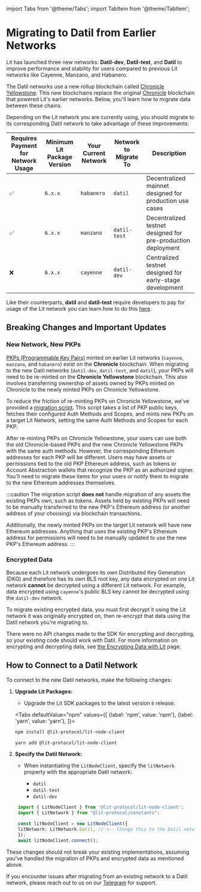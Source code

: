 import Tabs from '@theme/Tabs';
import TabItem from '@theme/TabItem';

# Migrating to Datil from Earlier Networks

Lit has launched three new networks: **Datil-dev**, **Datil-test**, and **Datil** to improve performance and stability for users compared to previous Lit networks like Cayenne, Manzano, and Habanero.

The Datil networks use a new rollup blockchain called [Chronicle Yellowstone](../lit-blockchains/chronicle-yellowstone). This new blockchains replace the original [Chronicle](../lit-blockchains/chronicle) blockchain that powered Lit's earlier networks. Below, you'll learn how to migrate data between these chains.

Depending on the Lit network you are currently using, you should migrate to its corresponding Datil network to take advantage of these improvements:

| Requires Payment for Network Usage | Minimum Lit Package Version | Your Current Network | Network to Migrate To | Description                                                  |
|------------------|-----------------------------|----------------------|-----------------------|--------------------------------------------------------------|
| ✅                | `6.x.x`                     | `habanero`           | `datil`               | Decentralized mainnet designed for production use cases      |
| ✅                | `6.x.x`                     | `manzano`            | `datil-test`          | Decentralized testnet designed for pre-production deployment |
| ❌                | `6.x.x`                     | `cayenne`            | `datil-dev`           | Centralized testnet designed for early-stage development     |

Like their counterparts, **datil** and **datil-test** require developers to pay for usage of the Lit network you can learn how to do this [here](../../../paying-for-lit/overview).

## Breaking Changes and Important Updates

### New Network, New PKPs

[PKPs (Programmable Key Pairs)](../../../signing-data/pkps) minted on earlier Lit networks (`cayenne`, `manzano`, and `habanero`) exist on the **Chronicle** blockchain. When migrating to the new Datil networks (`datil-dev`, `datil-test`, and `datil`), your PKPs will need to be re-minted on the **Chronicle Yellowstone** blockchain. This also involves transferring ownership of assets owned by PKPs minted on Chronicle to the newly minted PKPs on Chronicle Yellowstone.

To reduce the friction of re-minting PKPs on Chronicle Yellowstone, we've provided a [migration script](https://github.com/LIT-Protocol/developer-guides-code/tree/master/pkp-migration/nodejs). This script takes a list of PKP public keys, fetches their configured Auth Methods and Scopes, and mints new PKPs on a target Lit Network, setting the same Auth Methods and Scopes for each PKP.

After re-minting PKPs on Chronicle Yellowstone, your users can use both the old Chronicle-based PKPs and the new Chronicle Yellowstone PKPs with the same auth methods. However, the corresponding Ethereum addresses for each PKP will be different. Users may have assets or permissions tied to the old PKP Ethereum address, such as tokens or Account Abstraction wallets that recognize the PKP as an authorized signer. You'll need to migrate these items for your users or notify them to migrate to the new Ethereum addresses themselves.

:::caution
The migration script **does not** handle migration of any assets the existing PKPs own, such as tokens. Assets held by existing PKPs will need to be manually transferred to the new PKP's Ethereum address (or another address of your choosing) via blockchain transactions.

Additionally, the newly minted PKPs on the target Lit network will have new Ethereum addresses. Anything that uses the existing PKP's Ethereum address for permissions will need to be manually updated to use the new PKP's Ethereum address.
:::

### Encrypted Data

Because each Lit network undergoes its own Distributed Key Generation (DKG) and therefore has its own BLS root key, any data encrypted on one Lit network **cannot** be decrypted using a different Lit network. For example, data encrypted using `cayenne`'s public BLS key cannot be decrypted using the `datil-dev` network.

To migrate existing encrypted data, you must first decrypt it using the Lit network it was originally encrypted on, then re-encrypt that data using the Datil network you're migrating to.

There were no API changes made to the SDK for encrypting and decrypting, so your existing code should work with Datil. For more information on encrypting and decrypting data, see [the Encrypting Data with Lit](../../../encryption-access-control/encrypting-data-with-lit) page.

## How to Connect to a Datil Network

To connect to the new Datil networks, make the following changes:

1. **Upgrade Lit Packages:**

   - Upgrade the Lit SDK packages to the latest version `6` release.

    <Tabs
    defaultValue="npm"
    values={[
    {label: 'npm', value: 'npm'},
    {label: 'yarn', value: 'yarn'},
    ]}>
    <TabItem value="npm">

    ```bash
    npm install @lit-protocol/lit-node-client
    ```

    </TabItem>

    <TabItem value="yarn">

    ```bash
    yarn add @lit-protocol/lit-node-client
    ```

    </TabItem>
    </Tabs>

2. **Specify the Datil Network:**

   - When instantiating the `LitNodeClient`, specify the `litNetwork` property with the appropriate Datil network:

     - `datil`
     - `datil-test`
     - `datil-dev`

   ```ts
    import { LitNodeClient } from '@lit-protocol/lit-node-client';
    import { LitNetwork } from "@lit-protocol/constants";

    const litNodeClient = new LitNodeClient({
    litNetwork: LitNetwork.Datil, // <-- Change this to the Datil network you're migrating to
    });
    await litNodeClient.connect();
    ```

These changes should not break your existing implementations, assuming you've handled the migration of PKPs and encrypted data as mentioned above.

If you encounter issues after migrating from an existing network to a Datil network, please reach out to us on our [Telegram](https://t.me/+aa73FAF9Vp82ZjJh) for support.

